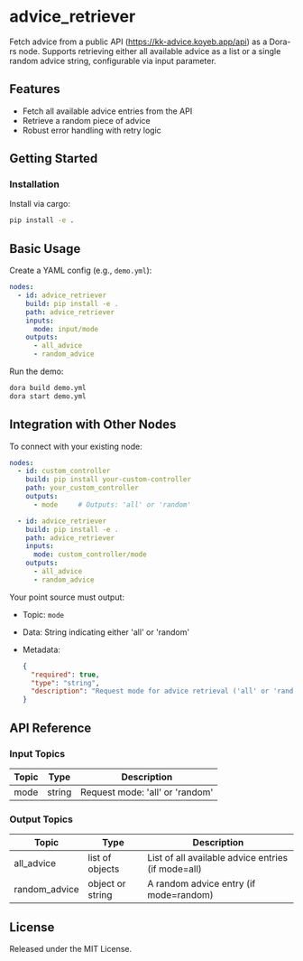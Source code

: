 # advice_retriever

Fetch advice from a public API (https://kk-advice.koyeb.app/api) as a Dora-rs node. Supports retrieving either all available advice as a list or a single random advice string, configurable via input parameter.

## Features
- Fetch all available advice entries from the API
- Retrieve a random piece of advice
- Robust error handling with retry logic

## Getting Started

### Installation
Install via cargo:
```bash
pip install -e .
```

## Basic Usage

Create a YAML config (e.g., `demo.yml`):

```yaml
nodes:
  - id: advice_retriever
    build: pip install -e .
    path: advice_retriever
    inputs:
      mode: input/mode
    outputs:
      - all_advice
      - random_advice
```

Run the demo:

```bash
dora build demo.yml
dora start demo.yml
```


## Integration with Other Nodes

To connect with your existing node:

```yaml
nodes:
  - id: custom_controller
    build: pip install your-custom-controller
    path: your_custom_controller
    outputs:
      - mode     # Outputs: 'all' or 'random'

  - id: advice_retriever
    build: pip install -e .
    path: advice_retriever
    inputs:
      mode: custom_controller/mode
    outputs:
      - all_advice
      - random_advice
```

Your point source must output:

* Topic: `mode`
* Data: String indicating either 'all' or 'random'
* Metadata:

  ```json
  {
    "required": true,
    "type": "string",
    "description": "Request mode for advice retrieval ('all' or 'random')"
  }
  ```

## API Reference

### Input Topics

| Topic | Type   | Description                          |
|-------|--------|--------------------------------------|
| mode  | string | Request mode: 'all' or 'random'      |

### Output Topics

| Topic         | Type             | Description                                        |
|-------------- |------------------|----------------------------------------------------|
| all_advice    | list of objects  | List of all available advice entries (if mode=all) |
| random_advice | object or string | A random advice entry (if mode=random)             |

## License

Released under the MIT License.
